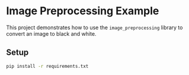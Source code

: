 # Image Preprocessing Example

This project demonstrates how to use the `image_preprocessing` library to convert an image to black and white.

## Setup

```bash
pip install -r requirements.txt
